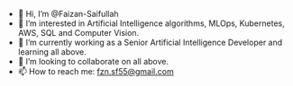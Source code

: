 - 👋 Hi, I’m @Faizan-Saifullah
- 👀 I’m interested in Artificial Intelligence algorithms, MLOps, Kubernetes, AWS, SQL and Computer Vision.
- 🌱 I’m currently working as a Senior Artificial Intelligence Developer and learning all above.
- 💞️ I’m looking to collaborate on all above.
- 📫 How to reach me: fzn.sf55@gmail.com

<!---
Faizan-Saifullah/Faizan-Saifullah is a ✨ special ✨ repository because its `README.md` (this file) appears on your GitHub profile.
You can click the Preview link to take a look at your changes.
--->
